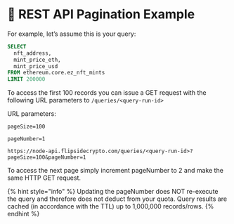 # 🔗 REST API Pagination Example

For example, let’s assume this is your query:

```sql
SELECT
  nft_address,
  mint_price_eth,
  mint_price_usd
FROM ethereum.core.ez_nft_mints
LIMIT 200000
```

To access the first 100 records you can issue a GET request with the following URL parameters to `/queries/<query-run-id>`

URL parameters:

`pageSize=100`

`pageNumber=1`

```
https://node-api.flipsidecrypto.com/queries/<query-run-id>?pageSize=100&pageNumber=1
```

To access the next page simply increment pageNumber to 2 and make the same HTTP GET request.

{% hint style="info" %}
Updating the pageNumber does NOT re-execute the query and therefore does not deduct from your quota. Query results are cached (in accordance with the TTL) up to 1,000,000 records/rows.&#x20;
{% endhint %}
